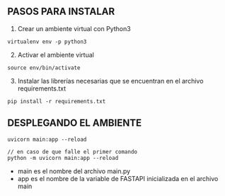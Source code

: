 ## PASOS PARA INSTALAR
1. Crear un ambiente virtual con Python3
```
virtualenv env -p python3

```
2. Activar el ambiente virtual
```
source env/bin/activate

```
3. Instalar las librerías necesarias que se encuentran en el archivo requirements.txt
```
pip install -r requirements.txt

```

## DESPLEGANDO EL AMBIENTE
```
uvicorn main:app --reload

// en caso de que falle el primer comando
python -m uvicorn main:app --reload 

```
* main es el nombre del archivo main.py
* app es el nombre de la variable de FASTAPI inicializada en el archivo main


